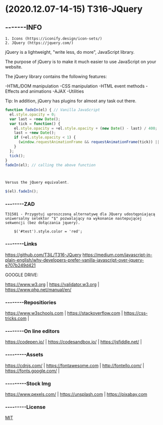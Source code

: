 # (2020.12.07-14-15) T316-JQuery

## -------INFO
```
1. Icons (https://iconify.design/icon-sets/)
2. JQuery (https://jquery.com/)
```

jQuery is a lightweight, "write less, do more", JavaScript library.

The purpose of jQuery is to make it much easier to use JavaScript on your website.

The jQuery library contains the following features:

-HTML/DOM manipulation
-CSS manipulation
-HTML event methods
-Effects and animations
-AJAX
-Utilities

Tip: In addition, jQuery has plugins for almost any task out there.

```javascript
function fadeIn(el) { // Vanilla JavaScript
  el.style.opacity = 0;
  var last = +new Date();
  var tick = function() {
    el.style.opacity = +el.style.opacity + (new Date() - last) / 400;
    last = +new Date();
    if (+el.style.opacity < 1) {
      (window.requestAnimationFrame && requestAnimationFrame(tick)) || setTimeout(tick, 16);
    }
  };
  tick();
}
fadeIn(el); // calling the above function



Versus the jQuery equivalent.

$(el).fadeIn();
```
### --------ZAD

```
T31501 - Przygotuj uproszczoną alternatywę dla JQuery udostępniającą uniwersalny selektor "$" pozwalający na wykonanie nastepującej sekwencji (bez dołączania jquery).

    $('#test').style.color = 'red';

```

### --------Links
https://github.com/T3iL/T316-JQuery
https://medium.com/javascript-in-plain-english/why-developers-prefer-vanilla-javascript-over-jquery-e707b249d421

GOOGLE DRIVE: 

https://www.w3.org | https://validator.w3.org | https://www.php.net/manual/en/
### --------Repositiories
https://www.w3schools.com | https://stackoverflow.com | https://css-tricks.com |
### --------On line editors
https://codepen.io/ | https://codesandbox.io/ | https://jsfiddle.net/ |
### ---------Assets
https://cdnjs.com/ | https://fontawesome.com | http://fontello.com/ | https://fonts.google.com/ |
### ---------Stock Img
https://www.pexels.com/ | https://unsplash.com | https://pixabay.com
### ---------License
[MIT](https://choosealicense.com/licenses/mit/)
